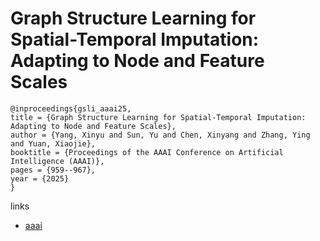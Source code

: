 # Graph Structure Learning for Spatial-Temporal Imputation: Adapting to Node and Feature Scales

```
@inproceedings{gsli_aaai25,
title = {Graph Structure Learning for Spatial-Temporal Imputation: Adapting to Node and Feature Scales},
author = {Yang, Xinyu and Sun, Yu and Chen, Xinyang and Zhang, Ying and Yuan, Xiaojie},
booktitle = {Proceedings of the AAAI Conference on Artificial Intelligence (AAAI)},
pages = {959--967},
year = {2025}
}
```

links
- [aaai](https://ojs.aaai.org/index.php/AAAI/article/view/32081)
